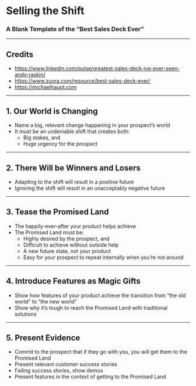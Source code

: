 # Selling the Shift

### A Blank Template of the “Best Sales Deck Ever”

---

## Credits

- <https://www.linkedin.com/pulse/greatest-sales-deck-ive-ever-seen-andy-raskin/>
- <https://www.zuora.com/resource/best-sales-deck-ever/>
- <https://michaelhaupt.com>

---

## 1. Our World is Changing

- Name a big, relevant change happening in your prospect’s world
- It must be an undeniable shift that creates both:
    - Big stakes, and
    - Huge urgency for the prospect

---

## 2. There Will be Winners and Losers

- Adapting to the shift will result in a positive future
- Ignoring the shift will result in an unacceptably negative future

---

## 3. Tease the Promised Land

- The happily-ever-after your product helps achieve
- The Promised Land must be:
    - Highly desired by the prospect, and
    - Difficult to achieve without outside help
    - A new future state, not your product
    - Easy for your prospect to repeat internally when you’re not around

---

## 4. Introduce Features as Magic Gifts

- Show how features of your product achieve the transition from “the old world” to “the new world”
- Show why it’s tough to reach the Promised Land with traditional solutions

---

## 5. Present Evidence

- Commit to the prospect that if they go with you, you _will_ get them to the Promised Land
- Present relevant customer success stories
- Failing success stories, show demos
- Present features in the context of getting to the Promised Land


